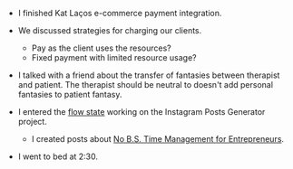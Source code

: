 - I finished Kat Laços e-commerce payment integration.

- We discussed strategies for charging our clients.

  - Pay as the client uses the resources?
  - Fixed payment with limited resource usage?

- I talked with a friend about the transfer of fantasies between therapist and patient. The therapist should be neutral to doesn't add personal fantasies to patient fantasy.

- I entered the [flow state](/zettelkasten/flow-state-psychology) working on the Instagram Posts Generator project.

  - I created posts about [No B.S. Time Management for Entrepreneurs](/books/no-b-s-time-management-for-entrepreneurs).

- I went to bed at 2:30.
